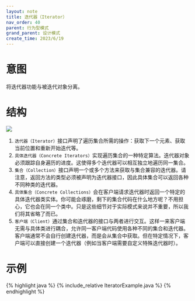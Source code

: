 ```yaml
---
layout: note
title: 迭代器（Iterator）
nav_order: 40
parent: 行为型模式
grand_parent: 设计模式
create_time: 2023/6/19
---
```


# 意图

将迭代器功能与被迭代对象分离。

# 结构

![](https://cdn.jsdelivr.net/gh/luguosong/images@master/blog-img/202306192300564-%E8%BF%AD%E4%BB%A3%E5%99%A8%E7%BB%93%E6%9E%84.png)

1. `迭代器（Iterator）`接口声明了遍历集合所需的操作：获取下一个元素、获取当前位置和重新开始迭代等。
2. `具体迭代器（Concrete Iterators）`实现遍历集合的一种特定算法。迭代器对象必须跟踪自身遍历的进度。这使得多个迭代器可以相互独立地遍历同一集合。
3. `集合（Collection）`接口声明一个或多个方法来获取与集合兼容的迭代器。请注意，返回方法的类型必须被声明为迭代器接口，因此具体集合可以返回各种不同种类的迭代器。
4. `具体集合（Concrete Collections）`会在客户端请求迭代器时返回一个特定的具体迭代器类实体。你可能会琢磨，剩下的集合代码在什么地方呢？不用担心，它也会在同一个类中。只是这些细节对于实际模式来说并不重要，所以我们将其省略了而已。
5. `客户端（Client）`通过集合和迭代器的接口与两者进行交互。这样一来客户端无需与具体类进行耦合，允许同一客户端代码使用各种不同的集合和迭代器。客户端通常不会自行创建迭代器，而是会从集合中获取。但在特定情况下，客户端可以直接创建一个迭代器（例如当客户端需要自定义特殊迭代器时）。


# 示例

{% highlight java %}
{% include_relative IteratorExample.java %}
{% endhighlight %}


